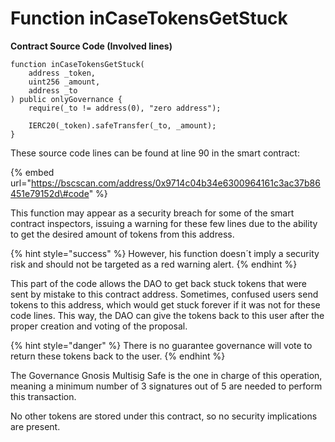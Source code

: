 # Function inCaseTokensGetStuck

**Contract Source Code \(Involved lines\)**

```text
function inCaseTokensGetStuck(
    address _token,
    uint256 _amount,
    address _to
) public onlyGovernance {
    require(_to != address(0), "zero address");

    IERC20(_token).safeTransfer(_to, _amount);
}
```

These source code lines can be found at line 90 in the smart contract:

{% embed url="https://bscscan.com/address/0x9714c04b34e6300964161c3ac37b86451e79152d\#code" %}

This function may appear as a security breach for some of the smart contract inspectors, issuing a warning for these few lines due to the ability to get the desired amount of tokens from this address.

{% hint style="success" %}
However, his function doesn´t imply a security risk and should not be targeted as a red warning alert. 
{% endhint %}

This part of the code allows the DAO to get back stuck tokens that were sent by mistake to this contract address. Sometimes, confused users send tokens to this address, which would get stuck forever if it was not for these code lines. This way, the DAO can give the tokens back to this user after the proper creation and voting of the proposal. 

{% hint style="danger" %}
There is no guarantee governance will vote to return these tokens back to the user.
{% endhint %}

The Governance Gnosis Multisig Safe is the one in charge of this operation, meaning a minimum number of 3 signatures out of 5 are needed to perform this transaction.

No other tokens are stored under this contract, so no security implications are present.





